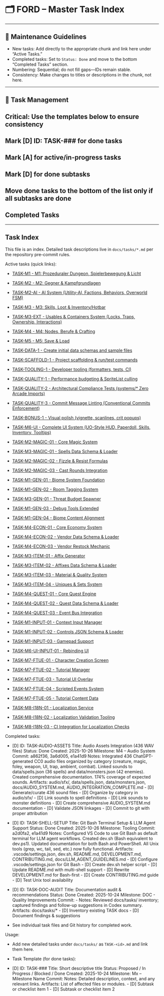 # 🗂 FORD – Master Task Index

---

## 📜 Maintenance Guidelines

- New tasks: Add directly to the appropriate chunk and link here under “Active Tasks.”
- Completed tasks: Set to `Status: Done` and move to the bottom “Completed Tasks” section.
- Numbering: Sequential; do not fill gaps—IDs remain stable.
- Consistency: Make changes to titles or descriptions in the chunk, not here.

---

## 🔧 Task Management

## Critical: Use the templates below to ensure consistency

## Mark [D] ID: TASK-### for done tasks

## Mark [A] for active/in-progress tasks

## Mark [D] for done subtasks

## Move done tasks to the bottom of the list only if all subtasks are done

## Completed Tasks

---

## Task Index

This file is an index. Detailed task descriptions live in `docs/tasks/*.md` per the repository pre-commit rules.

Active tasks (quick links):

- [TASK-M1 - M1: Prozeduraler Dungeon, Spielerbewegung & Licht](./tasks/TASK-M1.md)
- [TASK-M2 - M2: Gegner & Kampfgrundlagen](./tasks/TASK-M2.md)
- [TASK-M2-AI - AI System (Utility-AI, Factions, Behaviors, Overworld FSM)](./tasks/TASK-M2-AI.md)
- [TASK-M3 - M3: Skills, Loot & Inventory/Hotbar](./tasks/TASK-M3.md)
- [TASK-M3-EXT - Usables & Containers System (Locks, Traps, Ownership, Interactions)](./tasks/TASK-M3-EXT.md)
- [TASK-M4 - M4: Nodes, Berufe & Crafting](./tasks/TASK-M4.md)
- [TASK-M5 - M5: Save & Load](./tasks/TASK-M5.md)
- [TASK-DATA-1 - Create initial data schemas and sample files](./tasks/TASK-DATA-1.md)
- [TASK-SCAFFOLD-1 - Project scaffolding & run/test commands](./tasks/TASK-SCAFFOLD-1.md)
- [TASK-TOOLING-1 - Developer tooling (formatters, tests, CI)](./tasks/TASK-TOOLING-1.md)
- [TASK-QUALITY-1 - Performance budgeting & SpriteList culling](./tasks/TASK-QUALITY-1.md)
- [TASK-QUALITY-2 - Architectural Compliance Tests (systems/* Zero Arcade Imports)](./tasks/TASK-QUALITY-2.md)
- [TASK-QUALITY-3 - Commit Message Linting (Conventional Commits Enforcement)](./tasks/TASK-QUALITY-3.md)
- [TASK-BONUS-1 - Visual polish (vignette, scanlines, crit popups)](./tasks/TASK-BONUS-1.md)
- [TASK-M6-UI - Complete UI System (UO-Style HUD, Paperdoll, Skills, Inventory, Tooltips)](./tasks/TASK-M6-UI.md)
- [TASK-M2-MAGIC-01 - Core Magic System](./tasks/TASK-M2-MAGIC-01-Core-Magic-System.md)
- [TASK-M3-MAGIC-01 - Spells Data Schema & Loader](./tasks/TASK-M3-MAGIC-01-Spells-Data-Schema.md)
- [TASK-M2-MAGIC-02 - Fizzle & Resist Formulas](./tasks/TASK-M2-MAGIC-02-Fizzle-Resist-Formulas.md)
- [TASK-M2-MAGIC-03 - Cast Rounds Integration](./tasks/TASK-M2-MAGIC-03-Cast-Rounds-Integration.md)
- [TASK-M1-GEN-01 - Biome System Foundation](./tasks/TASK-M1-GEN-01-Biome-System.md)
- [TASK-M1-GEN-02 - Room Tagging System](./tasks/TASK-M1-GEN-02-Room-Tagging-System.md)
- [TASK-M3-GEN-01 - Threat Budget Spawner](./tasks/TASK-M3-GEN-01-Threat-Budget-Spawner.md)
- [TASK-M1-GEN-03 - Debug Tools Extended](./tasks/TASK-M1-GEN-03-Debug-Tools-Extended.md)
- [TASK-M1-GEN-04 - Biome Content Alignment](./tasks/TASK-M1-GEN-04-Biome-Content-Alignment.md)
- [TASK-M4-ECON-01 - Core Economy System](./tasks/TASK-M4-ECON-01-Core-Economy-System.md)
- [TASK-M4-ECON-02 - Vendor Data Schema & Loader](./tasks/TASK-M4-ECON-02-Vendor-Data-Schema.md)
- [TASK-M4-ECON-03 - Vendor Restock Mechanic](./tasks/TASK-M4-ECON-03-Restock-Mechanic.md)
- [TASK-M3-ITEM-01 - Affix Generator](./tasks/TASK-M3-ITEM-01-Affix-Generator.md)
- [TASK-M3-ITEM-02 - Affixes Data Schema & Loader](./tasks/TASK-M3-ITEM-02-Affixes-Data-Schema.md)
- [TASK-M3-ITEM-03 - Material & Quality System](./tasks/TASK-M3-ITEM-03-Material-Quality-System.md)
- [TASK-M3-ITEM-04 - Uniques & Sets System](./tasks/TASK-M3-ITEM-04-Uniques-Sets-System.md)
- [TASK-M4-QUEST-01 - Core Quest Engine](./tasks/TASK-M4-QUEST-01-Core-Quest-Engine.md)
- [TASK-M4-QUEST-02 - Quest Data Schema & Loader](./tasks/TASK-M4-QUEST-02-Quest-Data-Schema.md)
- [TASK-M4-QUEST-03 - Event Bus Integration](./tasks/TASK-M4-QUEST-03-Event-Bus-Integration.md)
- [TASK-M1-INPUT-01 - Context Input Manager](./tasks/TASK-M1-INPUT-01-Context-Input-Manager.md)
- [TASK-M1-INPUT-02 - Controls JSON Schema & Loader](./tasks/TASK-M1-INPUT-02-Controls-JSON-Schema.md)
- [TASK-M1-INPUT-03 - Gamepad Support](./tasks/TASK-M1-INPUT-03-Gamepad-Support.md)
- [TASK-M6-UI-INPUT-01 - Rebinding UI](./tasks/TASK-M6-UI-INPUT-01-Rebinding-UI.md)

- [TASK-M7-FTUE-01 - Character Creation Screen](./tasks/TASK-M7-FTUE-01-Character-Creation-Screen.md)
- [TASK-M7-FTUE-02 - Tutorial Manager](./tasks/TASK-M7-FTUE-02-Tutorial-Manager.md)
- [TASK-M7-FTUE-03 - Tutorial UI Overlay](./tasks/TASK-M7-FTUE-03-Tutorial-UI-Overlay.md)
- [TASK-M7-FTUE-04 - Scripted Events System](./tasks/TASK-M7-FTUE-04-Scripted-Events-System.md)
- [TASK-M7-FTUE-05 - Tutorial Content Data](./tasks/TASK-M7-FTUE-05-Tutorial-Content-Data.md)
- [TASK-M8-I18N-01 - Localization Service](./tasks/TASK-M8-I18N-01-Localization-Service.md)
- [TASK-M8-I18N-02 - Localization Validation Tooling](./tasks/TASK-M8-I18N-02-Validation-Tooling.md)
- [TASK-M8-I18N-03 - CI Integration for Localization Checks](./tasks/TASK-M8-I18N-03-CI-Integration.md)

Completed tasks:

- [D] ID: TASK-AUDIO-ASSETS
                  Title: Audio Assets Integration (436 WAV files)
                  Status: Done
                  Created: 2025-10-26
                  Milestone: M4 – Audio System
                  Commit: a862f36, 3a6d005, e1a41d9
                  Notes: Integrated 436 ChatGPT-generated CC0 audio files organized by category (creature, magic, foley, weapon, UI, trap, ambient, combat). Linked sounds to data/spells.json (36 spells) and data/monsters.json (42 enemies). Created comprehensive documentation. 174% coverage of expected sounds.
                  Artifacts: audio/sfx/, data/spells.json, data/monsters.json, docs/AUDIO_SYSTEM.md, AUDIO_INTEGRATION_COMPLETE.md
                  - [D] Generate/curate 436 sound files
                  - [D] Organize by category in audio/sfx/
                  - [D] Link sounds to spell definitions
                  - [D] Link sounds to monster definitions
                  - [D] Create comprehensive AUDIO_SYSTEM.md documentation
                  - [D] Validate JSON linkages
                  - [D] Commit to git with proper attribution

- [D] ID: TASK-SHELL-SETUP
                  Title: Git Bash Terminal Setup & LLM Agent Support
                  Status: Done
                  Created: 2025-10-26
                  Milestone: Tooling
                  Commit: a2d0fa2, e1a41d9
                  Notes: Configured VS Code to use Git Bash as default terminal for LLM agent workflows. Created dev.sh (Bash equivalent to dev.ps1). Updated documentation for both Bash and PowerShell. All Unix tools (grep, wc, tail, sed, etc.) now fully functional.
                  Artifacts: .vscode/settings.json, dev.sh, README.md, DEVELOPMENT.md, CONTRIBUTING.md, docs/LLM_AGENT_GUIDELINES.md
                  - [D] Configure .vscode/settings.json for Git Bash
                  - [D] Create dev.sh helper script
                  - [D] Update README.md with multi-shell support
                  - [D] Rewrite DEVELOPMENT.md for Bash-first
                  - [D] Create CONTRIBUTING.md guide
                  - [D] Test Unix tool availability

- [D] ID: TASK-DOC-AUDIT
                  Title: Documentation audit & recommendations
                  Status: Done
                  Created: 2025-10-24
                  Milestone: DOC - Quality Improvements
                  Commit: -
                  Notes: Reviewed docs/tasks/ inventory; captured findings and follow-up suggestions in Codex summary.
                  Artifacts: docs/tasks/*
                  - [D] Inventory existing TASK docs
                  - [D] Document findings & suggestions

- See individual task files and Git history for completed work.

Usage:

- Add new detailed tasks under `docs/tasks/` as `TASK-<id>.md` and link them here.

- Task Template (for done tasks):
- [D] ID: TASK-###
                  Title: Short descriptive title
                  Status: Proposed / In Progress / Blocked / Done
                  Created: 2025-10-24
                  Milestone: Mx – Milestone Name
                  Commit: <git-sha-if-applicable>
                  Notes: Detailed description, context, and any relevant links.
                  Artifacts: List of affected files or modules.
                  - [D] Subtask or checklist item 1
                  - [D] Subtask or checklist item 2

```
